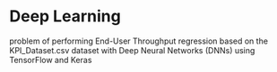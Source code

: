# Deep Learning
problem of performing End-User Throughput regression based on the KPI_Dataset.csv dataset with Deep Neural Networks (DNNs) using TensorFlow and Keras
